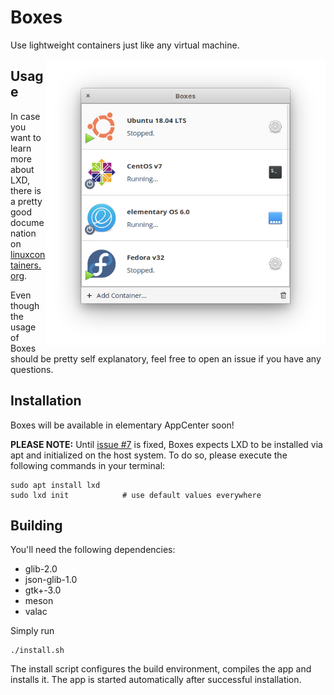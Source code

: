 # Boxes

Use lightweight containers just like any virtual machine.

<img src="data/screenshots/App.png?raw=true" width="448" align="right" />

## Usage

In case you want to learn more about LXD, there is a pretty good documenation on [linuxcontainers.org](https://linuxcontainers.org/lxd).

Even though the usage of Boxes should be pretty self explanatory, feel free to open an issue if you have any questions.

## Installation

Boxes will be available in elementary AppCenter soon!

**PLEASE NOTE:** Until [issue #7](https://github.com/marbetschar/boxes/issues/7) is fixed, Boxes expects LXD to be installed via apt and initialized on the host system.
To do so, please execute the following commands in your terminal:

```
sudo apt install lxd
sudo lxd init            # use default values everywhere
```

## Building

You'll need the following dependencies:
* glib-2.0
* json-glib-1.0
* gtk+-3.0
* meson
* valac

Simply run

```
./install.sh
```

The install script configures the build environment, compiles the app and installs it.
The app is started automatically after successful installation.


